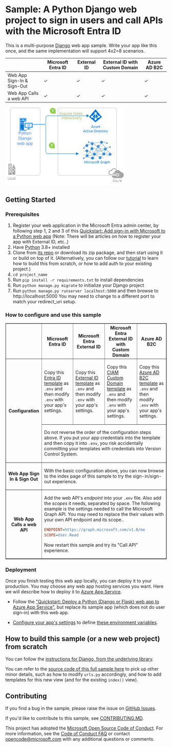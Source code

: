 # Sample: A Python Django web project to sign in users and call APIs with the Microsoft Entra ID

This is a multi-purpose [Django](https://www.djangoproject.com/) web app sample.
Write your app like this once, and the same implementation will support 4x2=8 scenarios.

|                | Microsoft Entra ID | External ID | External ID with Custom Domain | Azure AD B2C |
|----------------|--------------------|-------------|--------------------------------|--------------|
| Web App Sign-In & Sign-Out |   ✓    |      ✓      |                ✓               |       ✓      |
| Web App Calls a web API |     ✓     |      ✓      |                ✓               |       ✓      |


![Topology](static/topology.png)

## Getting Started

### Prerequisites

1. Register your web application in the Microsoft Entra admin center,
   by following step 1, 2 and 3 of this
   [Quickstart: Add sign-in with Microsoft to a Python web app](https://learn.microsoft.com/en-us/entra/identity-platform/quickstart-web-app-python-sign-in?tabs=windows)
   (Note: There will be articles on how to register your app with External ID, etc..)
1. Have [Python](https://python.org) 3.8+ installed
1. Clone from
   [its repo](https://github.com/Azure-Samples/ms-identity-python-webapp-django)
   or download its zip package, and then start using it or build on top of it.
   (Alternatively, you can follow our [tutorial](#tutorial) to learn
   how to build this from scratch, or how to add auth to your existing project.)
1. `cd project_name`
1. Run `pip install -r requirements.txt` to install dependencies
1. Run `python manage.py migrate` to initialize your Django project
1.  Run `python manage.py runserver localhost:5000` and then browse to http://localhost:5000
   You may need to change to a different port to match your redirect_uri setup.


### How to configure and use this sample

<table border=1>
  <tr>
    <th></th>
    <th>Microsoft Entra ID</th>
    <th>Microsoft Entra External ID</th>
    <th>Microsoft Entra External ID with Custom Domain</th>
    <th>Azure AD B2C</th>
  </tr>
  <tr>
    <th rowspan=2>Configuration</th>
    <td><!-- See https://github.com/github/cmark-gfm/issues/12 -->

Copy this [Entra ID template](.env.sample.entra-id)
as `.env` and then modify `.env` with your app's settings.

</td>
    <td>

Copy this [External ID template](.env.sample.external-id)
as `.env` and then modify `.env` with your app's settings.

</td>
    <td>

Copy this [CIAM Custom Domain template](.env.sample.ciam-custom-domain)
as `.env` and then modify `.env` with your app's settings.

</td>
    <td>

Copy this [Azure AD B2C template](.env.sample.b2c)
as `.env` and then modify `.env` with your app's settings.

</td>
  </tr>

  <tr>
    <td colspan=4>

Do not reverse the order of the configuration steps above.
If you put your app credentials into the template and then copy it into `.env`,
you risk accidentally committing your templates with credentials into Version Control System.

</td>
  </tr>

  <tr>
    <th>Web App Sign In & Sign Out</th>
    <td colspan=4>

With the basic configuration above,
you can now browse to the index page of this sample to try the sign-in/sign-out experience.

</td>
  </tr>

  <tr>
    <th>Web App Calls a web API</th>
    <td colspan=4>

Add the web API's *endpoint* into your `.env` file.
Also add the *scopes* it needs, separated by space.
The following example is the settings needed to call the Microsoft Graph API.
You may need to replace the their values with your own API endpoint and its scope..

```ini
ENDPOINT=https://graph.microsoft.com/v1.0/me
SCOPE=User.Read
```

Now restart this sample and try its "Call API" experience.

</td>
  </tr>
</table>

### Deployment

Once you finish testing this web app locally, you can deploy it to your production.
You may choose any web app hosting services you want.
Here we will describe how to deploy it to
[Azure App Service](https://azure.microsoft.com/en-us/products/app-service).

* Follow the ["Quickstart: Deploy a Python (Django or Flask) web app to Azure App Service"](https://learn.microsoft.com/en-us/azure/app-service/quickstart-python),
  but replace its sample app (which does not do user sign-in) with this web app.

* [Configure your app's settings](https://learn.microsoft.com/en-us/azure/app-service/configure-common?tabs=portal#configure-app-settings)
  to define
  [these environment variables](https://github.com/Azure-Samples/ms-identity-python-webapp-django/blob/main/.env.sample).

## How to build this sample (or a new web project) from scratch

You can follow the
[instructions for Django, from the underlying library](https://identity-library.readthedocs.io/en/latest/django.html).

You can refer to the
[source code of this full sample here](https://github.com/Azure-Samples/ms-identity-python-webapp-django/tree/main/mysite)
to pick up other minor details, such as how to modify `urls.py` accordingly,
and how to add templates for this new view (and for the existing `index()` view).


## Contributing

If you find a bug in the sample, please raise the issue on [GitHub Issues](../../issues).

If you'd like to contribute to this sample, see [CONTRIBUTING.MD](/CONTRIBUTING.md).

This project has adopted the
[Microsoft Open Source Code of Conduct](https://opensource.microsoft.com/codeofconduct/).
For more information, see the
[Code of Conduct FAQ](https://opensource.microsoft.com/codeofconduct/faq/)
or contact [opencode@microsoft.com](mailto:opencode@microsoft.com)
with any additional questions or comments.

